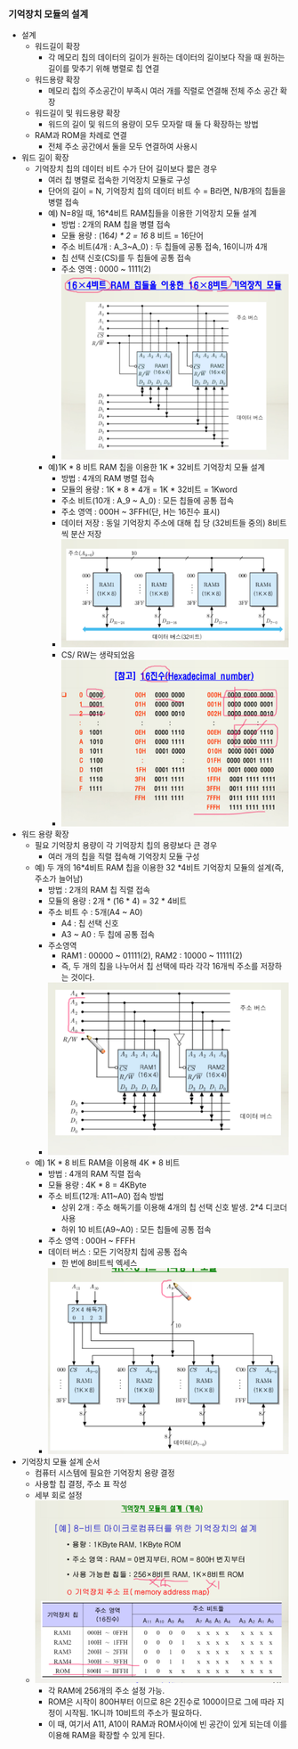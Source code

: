 ### 기억장치 모듈의 설계
- 설계
  - 워드길이 확장
    - 각 메모리 칩의 데이터의 길이가 원하는 데이터의 길이보다 작을 때 원하는 길이를 맞추기 위해 병렬로 칩 연결
  - 워드용량 확장
    - 메모리 칩의 주소공간이 부족시 여러 개를 직렬로 연결해 전체 주소 공간 확장
  - 워드길이 및 워드용량 확장
    - 워드의 길이 및 워드의 용량이 모두 모자랄 때 둘 다 확장하는 방법
  - RAM과 ROM을 차례로 연결
    - 전체 주소 공간에서 둘을 모두 연결하여 사용시
- 워드 길이 확장
  - 기억장치 칩의 데이터 비트 수가 단어 길이보다 짧은 경우
    - 여러 칩 병렬로 접속한 기억장치 모듈로 구성
    - 단어의 길이 = N, 기억장치 칩의 데이터 비트 수 = B라면, N/B개의 칩들을 병렬 접속
    - 예) N=8일 때, 16*4비트 RAM칩들을 이용한 기억장치 모듈 설계
      - 방법 : 2개의 RAM 칩을 병렬 접속
      - 모듈 용량 : (16*4) * 2 = 16* 8 비트 = 16단어
      - 주소 비트(4개 : A_3~A_0) : 두 칩들에 공통 접속, 16이니까 4개
      - 칩 선택 신호(CS)를 두 칩들에 공통 접속
      - 주소 영역 : 0000 ~ 1111(2)
      - ![Alt text](/images/8-2-0.png)
    - 예)1K * 8 비트 RAM 칩을 이용한 1K * 32비트 기억장치 모듈 설계
      - 방법 : 4개의 RAM 병렬 접속
      - 모듈의 용량 : 1K * 8 * 4개 = 1K * 32비트 = 1Kword
      - 주소 비트(10개 : A_9 ~ A_0) : 모든 칩들에 공통 접속
      - 주소 영역 : 000H ~ 3FFH(단, H는 16진수 표시)
      - 데이터 저장 : 동일 기억장치 주소에 대해 칩 당 (32비트들 중의) 8비트씩 분산 저장
      - ![Alt text](/images/8-2-1.png)
      - CS/ RW는 생략되었음
      - ![Alt text](/images/8-2-2.png)
- 워드 용량 확장
  - 필요 기억장치 용량이 각 기억장치 칩의 용량보다 큰 경우
    - 여러 개의 칩을 직렬 접속해 기억장치 모듈 구성
  - 예) 두 개의 16*4비트 RAM 칩을 이용한 32 *4비트 기억장치 모듈의 설계(즉, 주소가 늘어남)
    - 방법 : 2개의 RAM 칩 직렬 접속
    - 모듈의 용량 : 2개 * (16 * 4) = 32 * 4비트
    - 주소 비트 수 : 5개(A4 ~ A0)
      - A4 : 칩 선택 신호
      - A3 ~ A0 : 두 칩에 공통 접속
    - 주소영역
      - RAM1 : 00000 ~ 01111(2), RAM2 : 10000 ~ 11111(2)
      - 즉, 두 개의 칩을 나누어서 칩 선택에 따라 각각 16개씩 주소를 저장하는 것이다. 
    - ![Alt text](/images/8-2-3.png)
  - 예) 1K * 8 비트 RAM을 이용해 4K * 8 비트
    - 방법 : 4개의 RAM 직렬 접속
    - 모듈 용량 : 4K * 8 = 4KByte
    - 주소 비트(12개: A11~A0) 접속 방법
      - 상위 2개 : 주소 해독기를 이용해 4개의 칩 선택 신호 발생. 2*4 디코더 사용
      - 하위 10 비트(A9~A0) : 모든 칩들에 공통 접속
    - 주소 영역 : 000H  ~ FFFH
    - 데이터 버스 : 모든 기억장치 칩에 공통 접속
      - 한 번에 8비트씩 엑세스
    - ![Alt text](/images/8-2-4.png)
- 기억장치 모듈 설계 순서
  - 컴퓨터 시스템에 필요한 기억장치 용량 결정
  - 사용할 칩 결정, 주소 표 작성
  - 세부 회로 설정
  - ![Alt text](/images/8-2-5.png)
    - 각 RAM에 256개의 주소 설정 가능. 
    - ROM은 시작이 800H부터 이므로 8은 2진수로 1000이므로 그에 따라 지정이 시작됨. 1K니까 10비트의 주소가 필요하다.
    - 이 때, 여기서 A11, A10이 RAM과 ROM사이에 빈 공간이 있게 되는데 이를 이용해 RAM을 확장할 수 있게 된다.
